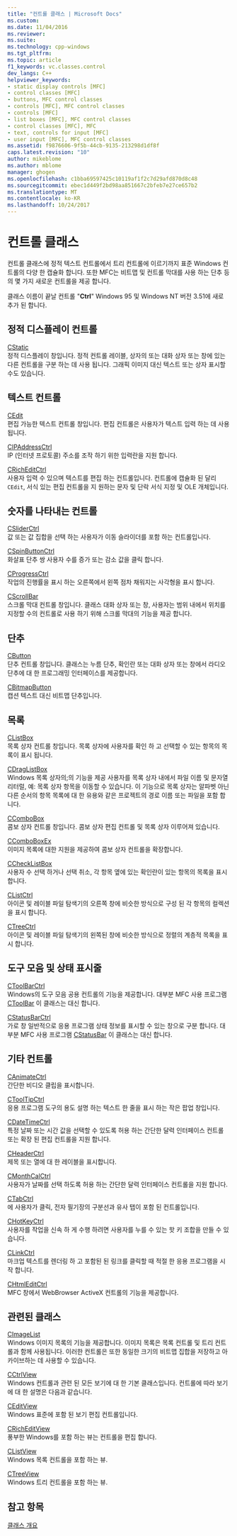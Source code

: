 ```yaml
---
title: "컨트롤 클래스 | Microsoft Docs"
ms.custom: 
ms.date: 11/04/2016
ms.reviewer: 
ms.suite: 
ms.technology: cpp-windows
ms.tgt_pltfrm: 
ms.topic: article
f1_keywords: vc.classes.control
dev_langs: C++
helpviewer_keywords:
- static display controls [MFC]
- control classes [MFC]
- buttons, MFC control classes
- controls [MFC], MFC control classes
- controls [MFC]
- list boxes [MFC], MFC control classes
- control classes [MFC], MFC
- text, controls for input [MFC]
- user input [MFC], MFC control classes
ms.assetid: f9876606-9f5b-44cb-9135-213298d1df8f
caps.latest.revision: "10"
author: mikeblome
ms.author: mblome
manager: ghogen
ms.openlocfilehash: c1bba69597425c10119af1f2c7d29afd870d8c48
ms.sourcegitcommit: ebec1d449f2bd98aa851667c2bfeb7e27ce657b2
ms.translationtype: MT
ms.contentlocale: ko-KR
ms.lasthandoff: 10/24/2017
---
```

# <a name="control-classes"></a>컨트롤 클래스
컨트롤 클래스에 정적 텍스트 컨트롤에서 트리 컨트롤에 이르기까지 표준 Windows 컨트롤의 다양 한 캡슐화 합니다. 또한 MFC는 비트맵 및 컨트롤 막대를 사용 하는 단추 등의 몇 가지 새로운 컨트롤을 제공 합니다.  
  
 클래스 이름이 끝날 컨트롤 "**Ctrl**" Windows 95 및 Windows NT 버전 3.51에 새로 추가 된 합니다.  
  
## <a name="static-display-controls"></a>정적 디스플레이 컨트롤  
 [CStatic](../mfc/reference/cstatic-class.md)  
 정적 디스플레이 창입니다. 정적 컨트롤 레이블, 상자의 또는 대화 상자 또는 창에 있는 다른 컨트롤을 구분 하는 데 사용 됩니다. 그래픽 이미지 대신 텍스트 또는 상자 표시할 수도 있습니다.  
  
## <a name="text-controls"></a>텍스트 컨트롤  
 [CEdit](../mfc/reference/cedit-class.md)  
 편집 가능한 텍스트 컨트롤 창입니다. 편집 컨트롤은 사용자가 텍스트 입력 하는 데 사용 됩니다.  
  
 [CIPAddressCtrl](../mfc/reference/cipaddressctrl-class.md)  
 IP (인터넷 프로토콜) 주소를 조작 하기 위한 입력란을 지원 합니다.  
  
 [CRichEditCtrl](../mfc/reference/cricheditctrl-class.md)  
 사용자 입력 수 있으며 텍스트를 편집 하는 컨트롤입니다. 컨트롤에 캡슐화 된 달리 `CEdit`, 서식 있는 편집 컨트롤을 지 원하는 문자 및 단락 서식 지정 및 OLE 개체입니다.  
  
## <a name="controls-that-represent-numbers"></a>숫자를 나타내는 컨트롤  
 [CSliderCtrl](../mfc/reference/csliderctrl-class.md)  
 값 또는 값 집합을 선택 하는 사용자가 이동 슬라이더를 포함 하는 컨트롤입니다.  
  
 [CSpinButtonCtrl](../mfc/reference/cspinbuttonctrl-class.md)  
 화살표 단추 쌍 사용자 수를 증가 또는 감소 값을 클릭 합니다.  
  
 [CProgressCtrl](../mfc/reference/cprogressctrl-class.md)  
 작업의 진행률을 표시 하는 오른쪽에서 왼쪽 점차 채워지는 사각형을 표시 합니다.  
  
 [CScrollBar](../mfc/reference/cscrollbar-class.md)  
 스크롤 막대 컨트롤 창입니다. 클래스 대화 상자 또는 창, 사용자는 범위 내에서 위치를 지정할 수의 컨트롤로 사용 하기 위해 스크롤 막대의 기능을 제공 합니다.  
  
## <a name="buttons"></a>단추  
 [CButton](../mfc/reference/cbutton-class.md)  
 단추 컨트롤 창입니다. 클래스는 누름 단추, 확인란 또는 대화 상자 또는 창에서 라디오 단추에 대 한 프로그래밍 인터페이스를 제공합니다.  
  
 [CBitmapButton](../mfc/reference/cbitmapbutton-class.md)  
 캡션 텍스트 대신 비트맵 단추입니다.  
  
## <a name="lists"></a>목록  
 [CListBox](../mfc/reference/clistbox-class.md)  
 목록 상자 컨트롤 창입니다. 목록 상자에 사용자를 확인 하 고 선택할 수 있는 항목의 목록이 표시 됩니다.  
  
 [CDragListBox](../mfc/reference/cdraglistbox-class.md)  
 Windows 목록 상자의;의 기능을 제공 사용자를 목록 상자 내에서 파일 이름 및 문자열 리터럴, 예: 목록 상자 항목을 이동할 수 있습니다. 이 기능으로 목록 상자는 알파벳 아닌 다른 순서의 항목 목록에 대 한 유용와 같은 프로젝트의 경로 이름 또는 파일을 포함 합니다.  
  
 [CComboBox](../mfc/reference/ccombobox-class.md)  
 콤보 상자 컨트롤 창입니다. 콤보 상자 편집 컨트롤 및 목록 상자 이루어져 있습니다.  
  
 [CComboBoxEx](../mfc/reference/ccomboboxex-class.md)  
 이미지 목록에 대한 지원을 제공하여 콤보 상자 컨트롤을 확장합니다.  
  
 [CCheckListBox](../mfc/reference/cchecklistbox-class.md)  
 사용자 수 선택 하거나 선택 취소, 각 항목 옆에 있는 확인란이 있는 항목의 목록을 표시 합니다.  
  
 [CListCtrl](../mfc/reference/clistctrl-class.md)  
 아이콘 및 레이블 파일 탐색기의 오른쪽 창에 비슷한 방식으로 구성 된 각 항목의 컬렉션을 표시 합니다.  
  
 [CTreeCtrl](../mfc/reference/ctreectrl-class.md)  
 아이콘 및 레이블 파일 탐색기의 왼쪽된 창에 비슷한 방식으로 정렬의 계층적 목록을 표시 합니다.  
  
## <a name="toolbars-and-status-bars"></a>도구 모음 및 상태 표시줄  
 [CToolBarCtrl](../mfc/reference/ctoolbarctrl-class.md)  
 Windows의 도구 모음 공용 컨트롤의 기능을 제공합니다. 대부분 MFC 사용 프로그램 [CToolBar](../mfc/reference/ctoolbar-class.md) 이 클래스는 대신 합니다.  
  
 [CStatusBarCtrl](../mfc/reference/cstatusbarctrl-class.md)  
 가로 창 일반적으로 응용 프로그램 상태 정보를 표시할 수 있는 창으로 구분 합니다. 대부분 MFC 사용 프로그램 [CStatusBar](../mfc/reference/cstatusbar-class.md) 이 클래스는 대신 합니다.  
  
## <a name="miscellaneous-controls"></a>기타 컨트롤  
 [CAnimateCtrl](../mfc/reference/canimatectrl-class.md)  
 간단한 비디오 클립을 표시합니다.  
  
 [CToolTipCtrl](../mfc/reference/ctooltipctrl-class.md)  
 응용 프로그램 도구의 용도 설명 하는 텍스트 한 줄을 표시 하는 작은 팝업 창입니다.  
  
 [CDateTimeCtrl](../mfc/reference/cdatetimectrl-class.md)  
 특정 날짜 또는 시간 값을 선택할 수 있도록 허용 하는 간단한 달력 인터페이스 컨트롤 또는 확장 된 편집 컨트롤을 지원 합니다.  
  
 [CHeaderCtrl](../mfc/reference/cheaderctrl-class.md)  
 제목 또는 열에 대 한 레이블을 표시합니다.  
  
 [CMonthCalCtrl](../mfc/reference/cmonthcalctrl-class.md)  
 사용자가 날짜를 선택 하도록 허용 하는 간단한 달력 인터페이스 컨트롤을 지원 합니다.  
  
 [CTabCtrl](../mfc/reference/ctabctrl-class.md)  
 에 사용자가 클릭, 전자 필기장의 구분선과 유사 탭이 포함 된 컨트롤입니다.  
  
 [CHotKeyCtrl](../mfc/reference/chotkeyctrl-class.md)  
 사용자를 작업을 신속 하 게 수행 하려면 사용자를 누를 수 있는 핫 키 조합을 만들 수 있습니다.  
  
 [CLinkCtrl](../mfc/reference/clinkctrl-class.md)  
 마크업 텍스트를 렌더링 하 고 포함된 된 링크를 클릭할 때 적절 한 응용 프로그램을 시작 합니다.  
  
 [CHtmlEditCtrl](../mfc/reference/chtmleditctrl-class.md)  
 MFC 창에서 WebBrowser ActiveX 컨트롤의 기능을 제공합니다.  
  
## <a name="related-classes"></a>관련된 클래스  
 [CImageList](../mfc/reference/cimagelist-class.md)  
 Windows 이미지 목록의 기능을 제공합니다. 이미지 목록은 목록 컨트롤 및 트리 컨트롤과 함께 사용됩니다. 이러한 컨트롤은 또한 동일한 크기의 비트맵 집합을 저장하고 아카이브하는 데 사용할 수 있습니다.  
  
 [CCtrlView](../mfc/reference/cctrlview-class.md)  
 Windows 컨트롤과 관련 된 모든 보기에 대 한 기본 클래스입니다. 컨트롤에 따라 보기에 대 한 설명은 다음과 같습니다.  
  
 [CEditView](../mfc/reference/ceditview-class.md)  
 Windows 표준에 포함 된 보기 편집 컨트롤입니다.  
  
 [CRichEditView](../mfc/reference/cricheditview-class.md)  
 풍부한 Windows를 포함 하는 뷰는 컨트롤을 편집 합니다.  
  
 [CListView](../mfc/reference/clistview-class.md)  
 Windows 목록 컨트롤을 포함 하는 뷰.  
  
 [CTreeView](../mfc/reference/ctreeview-class.md)  
 Windows 트리 컨트롤을 포함 하는 뷰.  
  
## <a name="see-also"></a>참고 항목  
 [클래스 개요](../mfc/class-library-overview.md)

